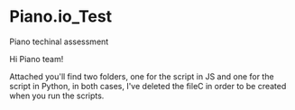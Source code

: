 # Piano.io_Test
Piano techinal assessment

Hi Piano team!

Attached you'll find two folders, one for the script in JS and one for the script in Python, in both cases, I've deleted the fileC in order to be created when you run the scripts.

